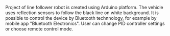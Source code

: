 Project of line follower robot is created using Arduino platform. The vehicle uses reflection sensors to  follow the black line on white background.  It is possible to control the device by Bluetooth technnology, for example by mobile app "Bluetooth Electronics". User can change PID controller settings or choose remote control mode.  
